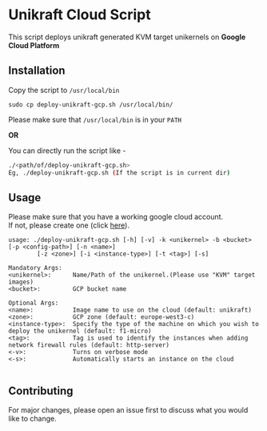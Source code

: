 # Unikraft Cloud Script

This script deploys unikraft generated KVM target unikernels on **Google Cloud Platform**

## Installation

Copy the script to `/usr/local/bin` 

```
sudo cp deploy-unikraft-gcp.sh /usr/local/bin/
```
Please make sure that `/usr/local/bin` is in your `PATH`

**OR**

You can directly run the script like - 

```bash
./<path/of/deploy-unikraft-gcp.sh>
Eg, ./deploy-unikraft-gcp.sh (If the script is in current dir)
```


## Usage
Please make sure that you have a working google cloud account.  
If not, please create one (click [here](https://cloud.google.com/)).
 

```
usage: ./deploy-unikraft-gcp.sh [-h] [-v] -k <unikernel> -b <bucket> [-p <config-path>] [-n <name>]
        [-z <zone>] [-i <instance-type>] [-t <tag>] [-s]

Mandatory Args:
<unikernel>: 	  Name/Path of the unikernel.(Please use "KVM" target images) 
<bucket>: 	      GCP bucket name

Optional Args:
<name>: 	      Image name to use on the cloud (default: unikraft)
<zone>: 	      GCP zone (default: europe-west3-c)
<instance-type>:  Specify the type of the machine on which you wish to deploy the unikernel (default: f1-micro) 
<tag>:		      Tag is used to identify the instances when adding network firewall rules (default: http-server)
<-v>: 		      Turns on verbose mode
<-s>: 		      Automatically starts an instance on the cloud


```

## Contributing
For major changes, please open an issue first to discuss what you would like to change.
